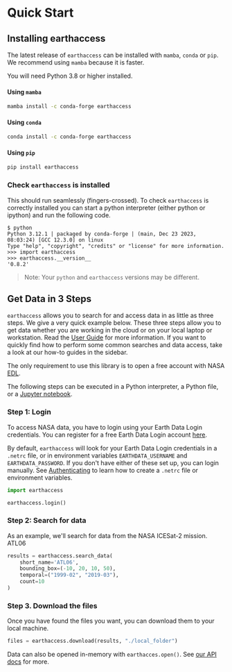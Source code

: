 # Quick Start

## **Installing earthaccess**

The latest release of `earthaccess` can be installed with `mamba`, `conda` or `pip`.  We recommend using `mamba` because it is faster.

You will need Python 3.8 or higher installed.

#### Using `mamba`

```bash
mamba install -c conda-forge earthaccess
```

#### Using `conda`

```bash
conda install -c conda-forge earthaccess
```

#### Using `pip`

```bash
pip install earthaccess
```


### Check `earthaccess` is installed

This should run seamlessly (fingers-crossed).  To check `earthaccess` is correctly installed you can start a python interpreter (either python or ipython) and run the following code.

```
$ python
Python 3.12.1 | packaged by conda-forge | (main, Dec 23 2023, 08:03:24) [GCC 12.3.0] on linux
Type "help", "copyright", "credits" or "license" for more information.
>>> import earthaccess
>>> earthaccess.__version__
'0.8.2'
```

> Note:
> Your `python` and `earthaccess` versions may be different.


## **Get Data in 3 Steps**

`earthaccess` allows you to search for and access data in as little as three steps.  We
give a very quick example below.  These three steps allow you to get data whether you
are working in the cloud or on your local laptop or workstation.  Read the
[User Guide](user_guide/index.md) for more information.  If you want to quickly find how
to perform some common searches and data access, take a look at our how-to guides in the
sidebar.

The only requirement to use this library is to open a free account with NASA
[EDL](https://urs.earthdata.nasa.gov).

The following steps can be executed in a Python interpreter, a Python file, or a
[Jupyter notebook](https://docs.jupyter.org/en/latest/start/index.html).

### Step 1: Login

To access NASA data, you have to login using your Earth Data Login credentials.  You can register for a free Earth Data Login account [here](https://urs.earthdata.nasa.gov/).

By default, `earthaccess` will look for your Earth Data Login credentials in a `.netrc` file, or in environment variables `EARTHDATA_USERNAME` and `EARTHDATA_PASSWORD`.  If you don't
have either of these set up, you can login manually.  See [Authenticating](howto/authenticate.md) to learn how to create a `.netrc` file or environment variables.

```python
import earthaccess

earthaccess.login()
```


### Step 2: Search for data

As an example, we'll search for data from the NASA ICESat-2 mission.  ATL06


```python
results = earthaccess.search_data(
    short_name='ATL06',
    bounding_box=(-10, 20, 10, 50),
    temporal=("1999-02", "2019-03"),
    count=10
)
```

### Step 3. Download the files

Once you have found the files you want, you can download them to your local machine.

```python
files = earthaccess.download(results, "./local_folder")
```

Data can also be opened in-memory with `earthacces.open()`. See [our API
docs](user-reference/api/api.md) for more.
